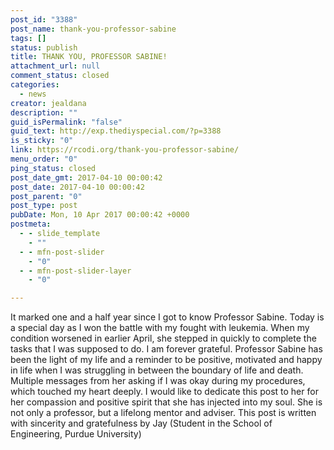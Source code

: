 ```yaml
---
post_id: "3388"
post_name: thank-you-professor-sabine
tags: []
status: publish
title: THANK YOU, PROFESSOR SABINE!
attachment_url: null
comment_status: closed
categories:
  - news
creator: jealdana
description: ""
guid_isPermalink: "false"
guid_text: http://exp.thediyspecial.com/?p=3388
is_sticky: "0"
link: https://rcodi.org/thank-you-professor-sabine/
menu_order: "0"
ping_status: closed
post_date_gmt: 2017-04-10 00:00:42
post_date: 2017-04-10 00:00:42
post_parent: "0"
post_type: post
pubDate: Mon, 10 Apr 2017 00:00:42 +0000
postmeta:
  - - slide_template
    - ""
  - - mfn-post-slider
    - "0"
  - - mfn-post-slider-layer
    - "0"

---
```

It marked one and a half year since I got to know Professor Sabine. Today is a special day as I won the battle with my fought with leukemia. When my condition worsened in earlier April, she stepped in quickly to complete the tasks that I was supposed to do. I am forever grateful. Professor Sabine has been the light of my life and a reminder to be positive, motivated and happy in life when I was struggling in between the boundary of life and death. Multiple messages from her asking if I was okay during my procedures, which touched my heart deeply. I would like to dedicate this post to her for her compassion and positive spirit that she has injected into my soul. She is not only a professor, but a lifelong mentor and adviser. This post is written with sincerity and gratefulness by Jay (Student in the School of Engineering, Purdue University)
